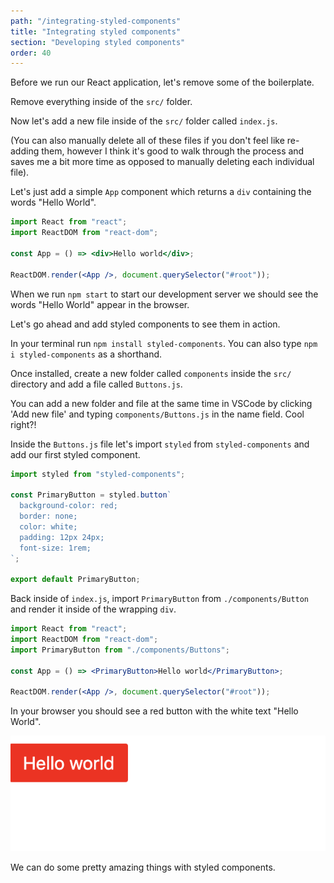 ```yaml
---
path: "/integrating-styled-components"
title: "Integrating styled components"
section: "Developing styled components"
order: 40
---
```


Before we run our React application, let's remove some of the boilerplate.

Remove everything inside of the `src/` folder.

Now let's add a new file inside of the `src/` folder called `index.js`.

(You can also manually delete all of these files if you don't feel like re-adding them, however I think it's good to walk through the process and saves me a bit more time as opposed to manually deleting each individual file).

Let's just add a simple `App` component which returns a `div` containing the words "Hello World".

```jsx
import React from "react";
import ReactDOM from "react-dom";

const App = () => <div>Hello world</div>;

ReactDOM.render(<App />, document.querySelector("#root"));
```

When we run `npm start` to start our development server we should see the words "Hello World" appear in the browser.

Let's go ahead and add styled components to see them in action.

In your terminal run `npm install styled-components`. You can also type `npm i styled-components` as a shorthand.

Once installed, create a new folder called `components` inside the `src/` directory and add a file called `Buttons.js`.

You can add a new folder and file at the same time in VSCode by clicking 'Add new file' and typing `components/Buttons.js` in the name field. Cool right?!

Inside the `Buttons.js` file let's import `styled` from `styled-components` and add our first styled component.

```jsx
import styled from "styled-components";

const PrimaryButton = styled.button`
  background-color: red;
  border: none;
  color: white;
  padding: 12px 24px;
  font-size: 1rem;
`;

export default PrimaryButton;
```

Back inside of `index.js`, import `PrimaryButton` from `./components/Button` and render it inside of the wrapping `div`.

```jsx
import React from "react";
import ReactDOM from "react-dom";
import PrimaryButton from "./components/Buttons";

const App = () => <PrimaryButton>Hello world</PrimaryButton>;

ReactDOM.render(<App />, document.querySelector("#root"));
```

In your browser you should see a red button with the white text "Hello World".

![Primary button red](images/primary-button-red.png)

We can do some pretty amazing things with styled components.
